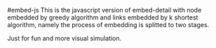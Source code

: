 #embed-js
This is the javascript version of embed-detail with node embedded by greedy algorithm and links embedded by k shortest algorithm, namely the process of embedding is splitted to two stages.

Just for fun and more visual simulation.